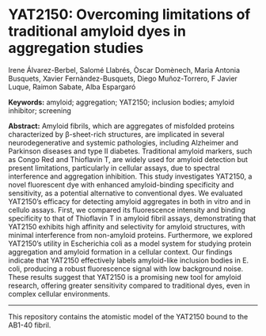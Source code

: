 # YAT2150: Overcoming limitations of traditional amyloid dyes in aggregation studies

Irene Álvarez-Berbel, Salomé Llabrés, Òscar Domènech, Maria Antonia Busquets, Xavier Fernàndez-Busquets, Diego Muñoz-Torrero, F Javier Luque, Raimon Sabate, Alba Espargaró

**Keywords:** amyloid; aggregation; YAT2150; inclusion bodies; amyloid inhibitor; screening


**Abstract:** 
Amyloid fibrils, which are aggregates of misfolded proteins characterized by β-sheet-rich structures, are implicated in several neurodegenerative and systemic pathologies, including Alzheimer and Parkinson diseases and type II diabetes. Traditional amyloid markers, such as Congo Red and Thioflavin T, are widely used for amyloid detection but present limitations, particularly in cellular assays, due to spectral interference and aggregation inhibition. This study investigates YAT2150, a novel fluorescent dye with enhanced amyloid-binding specificity and sensitivity, as a potential alternative to conventional dyes. We evaluated YAT2150’s efficacy for detecting amyloid aggregates in both in vitro and in cellulo assays. First, we compared its fluorescence intensity and binding specificity to that of Thioflavin T in amyloid fibril assays, demonstrating that YAT2150 exhibits high affinity and selectivity for amyloid structures, with minimal interference from non-amyloid proteins. Furthermore, we explored YAT2150’s utility in Escherichia coli as a model system for studying protein aggregation and amyloid formation in a cellular context. Our findings indicate that YAT2150 effectively labels amyloid-like inclusion bodies in E. coli, producing a robust fluorescence signal with low background noise. These results suggest that YAT2150 is a promising new tool for amyloid research, offering greater sensitivity compared to traditional dyes, even in complex cellular environments. 

--------------------

This repository contains the atomistic model of the YAT2150 bound to the AB1-40 fibril.

